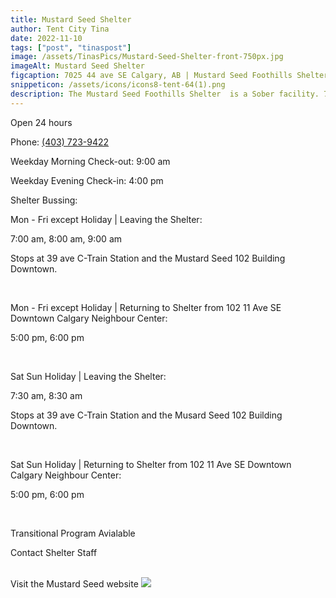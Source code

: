```yaml
---
title: Mustard Seed Shelter
author: Tent City Tina
date: 2022-11-10
tags: ["post", "tinaspost"]
image: /assets/TinasPics/Mustard-Seed-Shelter-front-750px.jpg
imageAlt: Mustard Seed Shelter
figcaption: 7025 44 ave SE Calgary, AB | Mustard Seed Foothills Shelter 
snippeticon: /assets/icons/icons8-tent-64(1).png
description: The Mustard Seed Foothills Shelter  is a Sober facility. 7025 44 ave SE Calgary, AB T2C 4E8
---
```

<p class="subHeader">
Open 24 hours
</p>
Phone: <a href="tel:403-723-9422">(403) 723-9422</a>

Weekday Morning Check-out: 9:00 am

Weekday Evening Check-in: 4:00 pm

<div class="post__body">
<p class="subHeader">
Shelter Bussing:
</p>

<p>
Mon - Fri except Holiday | Leaving the Shelter: 
</p>
<p>
7:00 am, 8:00 am, 9:00 am 
</p>
<p>
Stops at 39 ave C-Train Station and the Mustard Seed 102 Building Downtown.
</p>
<br>
<p>
Mon - Fri except Holiday | Returning to Shelter from 102 11 Ave SE Downtown Calgary Neighbour Center:
</p>
<p>
5:00 pm, 6:00 pm
</p>
<br>
<p>
Sat Sun Holiday | Leaving the Shelter:
</p>
<p>
7:30 am, 8:30 am
</p>
<p>
Stops at 39 ave C-Train Station and the Musard Seed 102 Building Downtown.
</p>
<br>
<p>
Sat Sun Holiday | Returning to Shelter from 102 11 Ave SE Downtown Calgary Neighbour Center:
</p>
<p>
5:00 pm, 6:00 pm
</p>

<br>
<p class="subHeader">
Transitional Program Avialable
</p>
<p>
Contact Shelter Staff
</p>

<br>
<div class="post__link">
Visit the Mustard Seed website
<a class="" href="https://theseed.ca" target="_blank"><img src="/assets/TinasPics/Mustard Seed Logo.jpg"></a>
</div>